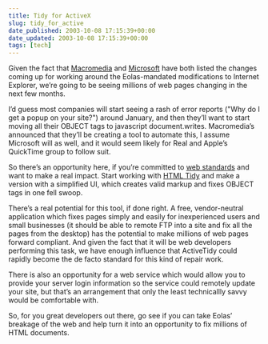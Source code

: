 ```yaml
---
title: Tidy for ActiveX
slug: tidy_for_active
date_published: 2003-10-08 17:15:39+00:00
date_updated: 2003-10-08 17:15:39+00:00
tags: [tech]
---
```

Given the fact that [Macromedia](http://www.macromedia.com/devnet/activecontent/articles/devletter.html) and [Microsoft](http://msdn.microsoft.com/ieupdate/) have both listed the changes coming up for working around the Eolas-mandated modifications to Internet Explorer, we’re going to be seeing millions of web pages changing in the next few months.

I’d guess most companies will start seeing a rash of error reports ("Why do I get a popup on your site?") around January, and then they’ll want to start moving all their OBJECT tags to javascript document.writes. Macromedia’s announced that they’ll be creating a tool to automate this, I assume Microsoft will as well, and it would seem likely for Real and Apple’s QuickTime group to follow suit.

So there’s an opportunity here, if you’re committed to [web standards](http://www.webstandards.org) and want to make a real impact. Start working with [HTML Tidy](http://tidy.sourceforge.net/) and make a version with a simplified UI, which creates valid markup and fixes OBJECT tags in one fell swoop.

There’s a real potential for this tool, if done right. A free, vendor-neutral application which fixes pages simply and easily for inexperienced users and small businesses (it should be able to remote FTP into a site and fix all the pages from the desktop) has the potential to make millions of web pages forward compliant. And given the fact that it will be web developers performing this task, we have enough influence that ActiveTidy could rapidly become the de facto standard for this kind of repair work.

There is also an opportunity for a web service which would allow you to provide your server login information so the service could remotely update your site, but that’s an arrangement that only the least technicallly savvy would be comfortable with.

So, for you great developers out there, go see if you can take Eolas’ breakage of the web and help turn it into an opportunity to fix millions of HTML documents.
